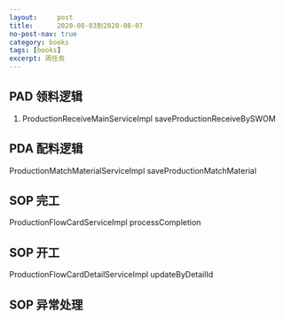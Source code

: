 ```yaml
---
layout:     post
title:      2020-08-03到2020-08-07
no-post-nav: true
category: books
tags: [books]
excerpt: 周任务
---
```




## PAD 领料逻辑

1. ProductionReceiveMainServiceImpl     saveProductionReceiveBySWOM


## PDA 配料逻辑

ProductionMatchMaterialServiceImpl   saveProductionMatchMaterial

## SOP 完工

ProductionFlowCardServiceImpl  processCompletion

## SOP 开工

ProductionFlowCardDetailServiceImpl updateByDetailId

## SOP 异常处理